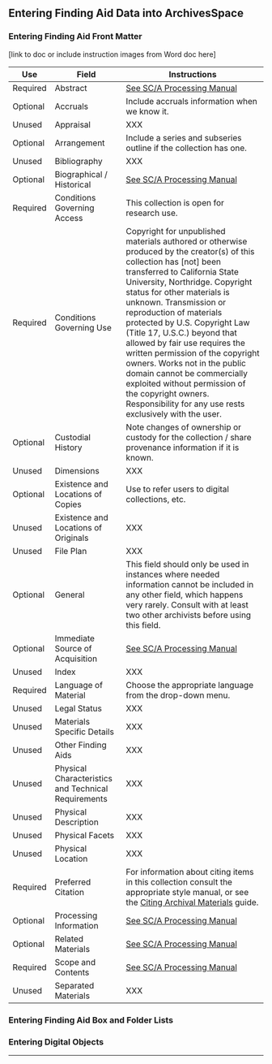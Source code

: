 ## Entering Finding Aid Data into ArchivesSpace

### Entering Finding Aid Front Matter

[link to doc or include instruction images from Word doc here]

| Use | Field | Instructions |
| ----------- | ----------- | ----------- |
| Required | Abstract | [See SC/A Processing Manual](https://illuminatedpast.github.io/csun-sca-processing/02-processing/02-06-description.html) | 
| Optional | Accruals | Include accruals information when we know it. | 
| Unused | Appraisal | XXX | 
| Optional | Arrangement | Include a series and subseries outline if the collection has one. | 
| Unused | Bibliography | XXX | 
| Optional | Biographical / Historical | [See SC/A Processing Manual](https://illuminatedpast.github.io/csun-sca-processing/02-processing/02-06-description.html)  | 
| Required | Conditions Governing Access | This collection is open for research use. | 
| Required | Conditions Governing Use | Copyright for unpublished materials authored or otherwise produced by the creator(s) of this collection has [not] been transferred to California State University, Northridge. Copyright status for other materials is unknown. Transmission or reproduction of materials protected by U.S. Copyright Law (Title 17, U.S.C.) beyond that allowed by fair use requires the written permission of the copyright owners. Works not in the public domain cannot be commercially exploited without permission of the copyright owners. Responsibility for any use rests exclusively with the user. | 
| Optional | Custodial History | Note changes of ownership or custody for the collection / share provenance information if it is known. | 
| Unused | Dimensions | XXX | 
| Optional | Existence and Locations of Copies | Use to refer users to digital collections, etc. 
| Unused | Existence and Locations of Originals | XXX | 
| Unused | File Plan | XXX | 
| Optional | General | This field should only be used in instances where needed information cannot be included in any other field, which happens very rarely. Consult with at least two other archivists before using this field.  | 
| Optional | Immediate Source of Acquisition | [See SC/A Processing Manual](https://illuminatedpast.github.io/csun-sca-processing/02-processing/02-06-description.html)  | 
| Unused | Index | XXX | 
| Required | Language of Material	| Choose the appropriate language from the drop-down menu. |
| Unused | Legal Status | XXX | 
| Unused  | Materials Specific Details | XXX | 
| Unused | Other Finding Aids | XXX | 
| Unused | Physical Characteristics and Technical Requirements | XXX | 
| Unused | Physical Description | XXX | 
| Unused | Physical Facets | XXX | 
| Unused | Physical Location | XXX | 
| Required | Preferred Citation | For information about citing items in this collection consult the appropriate style manual, or see the [Citing Archival Materials](http://libguides.csun.edu/citing-archives/index) guide. | 
| Optional | Processing Information | [See SC/A Processing Manual](https://illuminatedpast.github.io/csun-sca-processing/02-processing/02-06-description.html)  | 
| Optional | Related Materials | [See SC/A Processing Manual](https://illuminatedpast.github.io/csun-sca-processing/02-processing/02-06-description.html)  | 
| Required | Scope and Contents | [See SC/A Processing Manual](https://illuminatedpast.github.io/csun-sca-processing/02-processing/02-06-description.html)  | 
| Unused | Separated Materials | XXX | 

### Entering Finding Aid Box and Folder Lists

### Entering Digital Objects

***

